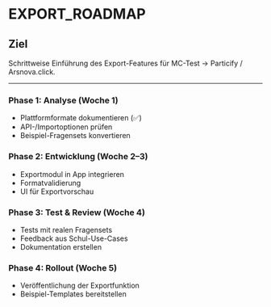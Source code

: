 # EXPORT_ROADMAP

## Ziel
Schrittweise Einführung des Export-Features für MC-Test → Particify / Arsnova.click.

---

### Phase 1: Analyse (Woche 1)
- Plattformformate dokumentieren (✅)
- API-/Importoptionen prüfen
- Beispiel-Fragensets konvertieren

### Phase 2: Entwicklung (Woche 2–3)
- Exportmodul in App integrieren
- Formatvalidierung
- UI für Exportvorschau

### Phase 3: Test & Review (Woche 4)
- Tests mit realen Fragensets
- Feedback aus Schul-Use-Cases
- Dokumentation erstellen

### Phase 4: Rollout (Woche 5)
- Veröffentlichung der Exportfunktion
- Beispiel-Templates bereitstellen
